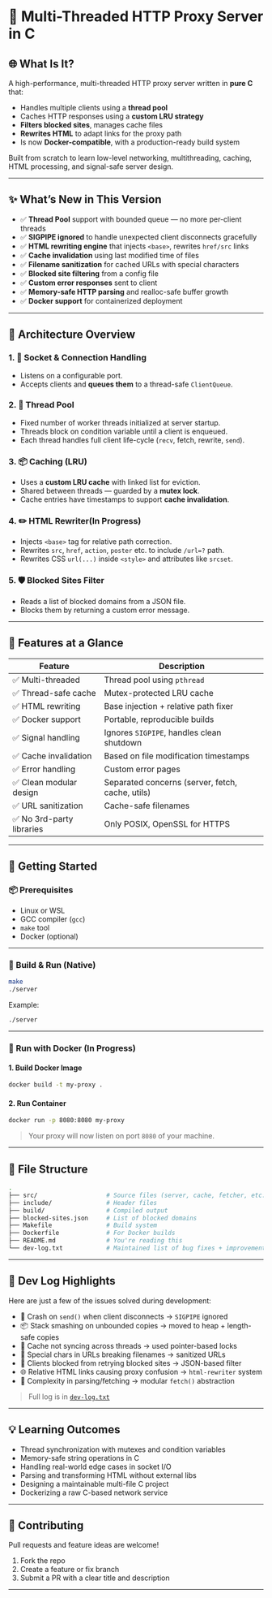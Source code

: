 # 🚀 Multi-Threaded HTTP Proxy Server in C

## 🌐 What Is It?

A high-performance, multi-threaded HTTP proxy server written in **pure C** that:

* Handles multiple clients using a **thread pool**
* Caches HTTP responses using a **custom LRU strategy**
* **Filters blocked sites**, manages cache files
* **Rewrites HTML** to adapt links for the proxy path
* Is now **Docker-compatible**, with a production-ready build system

Built from scratch to learn low-level networking, multithreading, caching, HTML processing, and signal-safe server design.

---

## ✨ What’s New in This Version

* ✅ **Thread Pool** support with bounded queue — no more per-client threads
* ✅ **SIGPIPE ignored** to handle unexpected client disconnects gracefully
* ✅ **HTML rewriting engine** that injects `<base>`, rewrites `href/src` links
* ✅ **Cache invalidation** using last modified time of files
* ✅ **Filename sanitization** for cached URLs with special characters
* ✅ **Blocked site filtering** from a config file
* ✅ **Custom error responses** sent to client
* ✅ **Memory-safe HTTP parsing** and realloc-safe buffer growth
* ✅ **Docker support** for containerized deployment

---

## 🧱 Architecture Overview

### 1. 🔌 Socket & Connection Handling

* Listens on a configurable port.
* Accepts clients and **queues them** to a thread-safe `ClientQueue`.

### 2. 🧵 Thread Pool

* Fixed number of worker threads initialized at server startup.
* Threads block on condition variable until a client is enqueued.
* Each thread handles full client life-cycle (`recv`, fetch, rewrite, `send`).

### 3. 📦 Caching (LRU)

* Uses a **custom LRU cache** with linked list for eviction.
* Shared between threads — guarded by a **mutex lock**.
* Cache entries have timestamps to support **cache invalidation**.

### 4. ✏️ HTML Rewriter(In Progress)

* Injects `<base>` tag for relative path correction.
* Rewrites `src`, `href`, `action`, `poster` etc. to include `/url=?` path.
* Rewrites CSS `url(...)` inside `<style>` and attributes like `srcset`.

### 5. 🛡️ Blocked Sites Filter

* Reads a list of blocked domains from a JSON file.
* Blocks them by returning a custom error message.

---

## 🧪 Features at a Glance

| Feature                  | Description                                      |
| ------------------------ | ------------------------------------------------ |
| ✅ Multi-threaded         | Thread pool using `pthread`                      |
| ✅ Thread-safe cache      | Mutex-protected LRU cache                        |
| ✅ HTML rewriting         | Base injection + relative path fixer             |
| ✅ Docker support         | Portable, reproducible builds                    |
| ✅ Signal handling        | Ignores `SIGPIPE`, handles clean shutdown        |
| ✅ Cache invalidation     | Based on file modification timestamps            |
| ✅ Error handling         | Custom error pages                               |
| ✅ Clean modular design   | Separated concerns (server, fetch, cache, utils) |
| ✅ URL sanitization       | Cache-safe filenames                             |
| ✅ No 3rd-party libraries | Only POSIX, OpenSSL for HTTPS                    |

---

## 🚀 Getting Started

### 📦 Prerequisites

* Linux or WSL
* GCC compiler (`gcc`)
* `make` tool
* Docker (optional)

---

### 🔧 Build & Run (Native)

```bash
make
./server
```

Example:

```bash
./server
```

---

### 🐳 Run with Docker (In Progress)

#### 1. Build Docker Image

```bash
docker build -t my-proxy .
```

#### 2. Run Container

```bash
docker run -p 8080:8080 my-proxy
```

> Your proxy will now listen on port `8080` of your machine.

---

## 📁 File Structure

```bash
.
├── src/                   # Source files (server, cache, fetcher, etc.)
├── include/               # Header files
├── build/                 # Compiled output
├── blocked-sites.json     # List of blocked domains
├── Makefile               # Build system
├── Dockerfile             # For Docker builds
├── README.md              # You're reading this
└── dev-log.txt            # Maintained list of bug fixes + improvements
```

---

## 📓 Dev Log Highlights

Here are just a few of the issues solved during development:

* 🧨 Crash on `send()` when client disconnects → `SIGPIPE` ignored
* 📦 Stack smashing on unbounded copies → moved to heap + length-safe copies
* 🔐 Cache not syncing across threads → used pointer-based locks
* 📁 Special chars in URLs breaking filenames → sanitized URLs
* 🔁 Clients blocked from retrying blocked sites → JSON-based filter
* 🌐 Relative HTML links causing proxy confusion → `html-rewriter` system
* 🧠 Complexity in parsing/fetching → modular `fetch()` abstraction

> Full log is in [`dev-log.txt`](./dev-log.txt)

---

## 💡 Learning Outcomes

* Thread synchronization with mutexes and condition variables
* Memory-safe string operations in C
* Handling real-world edge cases in socket I/O
* Parsing and transforming HTML without external libs
* Designing a maintainable multi-file C project
* Dockerizing a raw C-based network service

---

## 🤝 Contributing

Pull requests and feature ideas are welcome!

1. Fork the repo
2. Create a feature or fix branch
3. Submit a PR with a clear title and description

---
